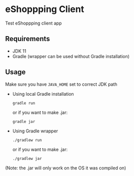 # eShoppping Client

Test eShoppping client app

## Requirements

- JDK 11 
- Gradle (wrapper can be used without Gradle installation)

## Usage

Make sure you have `JAVA_HOME` set to correct JDK path

- Using local Gradle installation

    ```
    gradle run
    ```
    or if you want to make .jar:
    ```
    gradle jar
    ```
    
- Using Gradle wrapper

    ```
    ./gradlew run
    ```
    or if you want to make .jar:
    ```
    ./gradlew jar
    ```

(Note: the .jar will only work on the OS it was compiled on)

